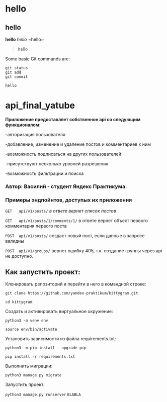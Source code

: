 # hello
## hello
**hello**
*hello*
~hello~
>hello

Some basic Git commands are:
```
git status
git add
git commit
```
`hello`
# api_final_yatube

**Приложение предоставляет собственное api со следующим функционалом:**

-авторизация пользователя

-добавление, изменение и удаление постов и комментариев к ним

-возможность подписаться на других пользователей

-присутствуют несколько уровней разрешения

-возможность фильтрации и поиска


### Автор: Василий - студент Яндекс Практикума.

### Примеры эндпойнтов, доступых их приложения

`GET   api/v1/posts/`   *в ответе вернет список постов*

`GET   api/v1/posts/1/comments/1/`    в ответе вернет объект первого 
комментария первого поста

`POST  api/v1/posts/`  создаст новый пост, если данные в запросе валидны

`POST  api/v1/groups/`  вернет ошибку 405, т.к. создание группы через api не доступно.

## Как запустить проект:
Клонировать репозиторий и перейти в него в командной строке:

`git clone https://github.com/yandex-praktikum/kittygram.git`

`cd kittygram`

Cоздать и активировать виртуальное окружение:

`python3 -m venv env`

`source env/bin/activate`

Установить зависимости из файла requirements.txt:

`python3 -m pip install --upgrade pip`

`pip install -r requirements.txt`

Выполнить миграции:

`python3 manage.py migrate`

Запустить проект:

`python3 manage.py runserver`
`BLABLA`
